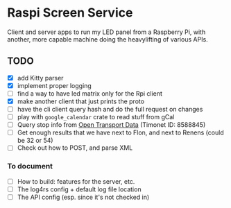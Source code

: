 # Raspi Screen Service

Client and server apps to run my LED panel from a Raspberry Pi, with another, more capable machine doing the heavylifting of various APIs.

## TODO

- [x] add Kitty parser
- [x] implement proper logging
- [ ] find a way to have led matrix only for the Rpi client
- [x] make another client that just prints the proto
- [ ] have the cli client query hash and do the full request on changes
- [ ] play with `google_calendar` crate to read stuff from gCal
- [ ] Query stop info from [Open Transport Data](https://opentransportdata.swiss/en/cookbook/open-journey-planner-ojp/) (Timonet ID: 8588845)
- [ ] Get enough results that we have next to Flon, and next to Renens (could be 32 or 54)
- [ ] Check out how to POST, and parse XML

### To document

- [ ] How to build: features for the server, etc.
- [ ] The log4rs config + default log file location
- [ ] The API config (esp. since it's not checked in)